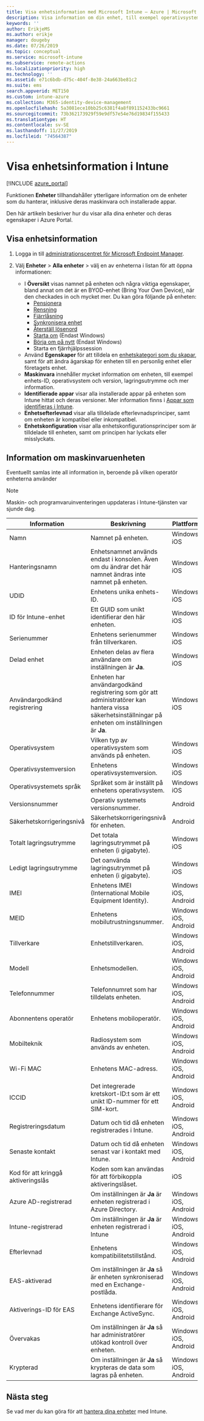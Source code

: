 ```yaml
---
title: Visa enhetsinformation med Microsoft Intune – Azure | Microsoft Docs
description: Visa information om din enhet, till exempel operativsystem, lagringsutrymme, tillverkare och modell. Hämta en lista över installerade appar, kontrollera efterlevnadsprinciper och konfigurera TeamViewer med Microsoft Intune i Azure. Det fungerar ungefär som när du visar en inventering av de enheter som du hanterar.
keywords: ''
author: ErikjeMS
ms.author: erikje
manager: dougeby
ms.date: 07/26/2019
ms.topic: conceptual
ms.service: microsoft-intune
ms.subservice: remote-actions
ms.localizationpriority: high
ms.technology: ''
ms.assetid: e71c6bdb-d75c-404f-8e38-24a663be81c2
ms.suite: ems
search.appverid: MET150
ms.custom: intune-azure
ms.collection: M365-identity-device-management
ms.openlocfilehash: 5a3081ece10bb25c6381f4a8f891152433bc9661
ms.sourcegitcommit: 73b362173929f59e9df57e54e76d19834f155433
ms.translationtype: HT
ms.contentlocale: sv-SE
ms.lasthandoff: 11/27/2019
ms.locfileid: "74564387"
---
```

# <a name="see-device-details-in-intune"></a>Visa enhetsinformation i Intune

[!INCLUDE [azure_portal](../includes/azure_portal.md)]

Funktionen **Enheter** tillhandahåller ytterligare information om de enheter som du hanterar, inklusive deras maskinvara och installerade appar.

Den här artikeln beskriver hur du visar alla dina enheter och deras egenskaper i Azure Portal.

## <a name="view-the-device-details"></a>Visa enhetsinformation

1. Logga in till [administrationscentret för Microsoft Endpoint Manager](https://go.microsoft.com/fwlink/?linkid=2109431).
3. Välj **Enheter** > **Alla enheter** > välj en av enheterna i listan för att öppna informationen:

   - I **Översikt** visas namnet på enheten och några viktiga egenskaper, bland annat om det är en BYOD-enhet (Bring Your Own Device), när den checkades in och mycket mer. Du kan göra följande på enheten:
      - [Pensionera](devices-wipe.md#retire)
      - [Rensning](devices-wipe.md#wipe)
      - [Fjärrlåsning](device-remote-lock.md)
      - [Synkronisera enhet](device-sync.md)
      - [Återställ lösenord](device-passcode-reset.md)
      - [Starta om](device-restart.md) (Endast Windows)
      - [Börja om på nytt](device-fresh-start.md) (Endast Windows)
      - Starta en fjärrhjälpssession
   - Använd **Egenskaper** för att tilldela en [enhetskategori som du skapar](../enrollment/device-group-mapping.md), samt för att ändra ägarskap för enheten till en personlig enhet eller företagets enhet.
   - **Maskinvara** innehåller mycket information om enheten, till exempel enhets-ID, operativsystem och version, lagringsutrymme och mer information.
   - **Identifierade appar** visar alla installerade appar på enheten som Intune hittat och deras versioner. Mer information finns i [Appar som identifieras i Intune](../apps/app-discovered-apps.md).
   - **Enhetsefterlevnad** visar alla tilldelade efterlevnadsprinciper, samt om enheten är kompatibel eller inkompatibel.
   - **Enhetskonfiguration** visar alla enhetskonfigurationsprinciper som är tilldelade till enheten, samt om principen har lyckats eller misslyckats.

## <a name="hardware-device-details"></a>Information om maskinvaruenheten
Eventuellt samlas inte all information in, beroende på vilken operatör enheterna använder

> [!Note]  
> Maskin- och programvaruinventeringen uppdateras i Intune-tjänsten var sjunde dag.

|Information|Beskrivning|Plattform| 
|--------------|----------------------|----|  
|Namn|Namnet på enheten.|Windows, iOS|
|Hanteringsnamn|Enhetsnamnet används endast i konsolen. Även om du ändrar det här namnet ändras inte namnet på enheten.|Windows, iOS|
|UDID|Enhetens unika enhets-ID.|Windows, iOS|
|ID för Intune-enhet|Ett GUID som unikt identifierar den här enheten.|Windows, iOS|
|Serienummer|Enhetens serienummer från tillverkaren.|Windows, iOS|
|Delad enhet|Enheten delas av flera användare om inställningen är **Ja**.|Windows, iOS|
|Användargodkänd registrering|Enheten har användargodkänd registrering som gör att administratörer kan hantera vissa säkerhetsinställningar på enheten om inställningen är **Ja**.|Windows, iOS|
|Operativsystem|Vilken typ av operativsystem som används på enheten.|Windows, iOS|
|Operativsystemversion|Enhetens operativsystemversion.|Windows, iOS|
|Operativsystemets språk|Språket som är inställt på enhetens operativsystem.|Windows, iOS|
|Versionsnummer|Operativ systemets versionsnummer.|Android|
|Säkerhetskorrigeringsnivå|Säkerhetskorrigeringsnivå för enheten.|Android|
|Totalt lagringsutrymme|Det totala lagringsutrymmet på enheten (i gigabyte).|Windows, iOS|
|Ledigt lagringsutrymme|Det oanvända lagringsutrymmet på enheten (i gigabyte).|Windows, iOS|
|IMEI|Enhetens IMEI (International Mobile Equipment Identity).|Windows, iOS, Android|
|MEID|Enhetens mobilutrustningsnummer.|Windows, iOS, Android|
|Tillverkare|Enhetstillverkaren.|Windows, iOS, Android|
|Modell|Enhetsmodellen.|Windows, iOS, Android|
|Telefonnummer|Telefonnumret som har tilldelats enheten.|Windows, iOS, Android|
|Abonnentens operatör|Enhetens mobiloperatör.|Windows, iOS, Android|
|Mobilteknik|Radiosystem som används av enheten.|Windows, iOS, Android|
|Wi-Fi MAC|Enhetens MAC-adress.|Windows, iOS, Android|
|ICCID|Det integrerade kretskort-ID:t som är ett unikt ID-nummer för ett SIM-kort.|Windows, iOS, Android|
|Registreringsdatum|Datum och tid då enheten registrerades i Intune.|Windows, iOS, Android|
|Senaste kontakt|Datum och tid då enheten senast var i kontakt med Intune.|Windows, iOS, Android|
|Kod för att kringgå aktiveringslås|Koden som kan användas för att förbikoppla aktiveringslåset.|iOS|
|Azure AD-registrerad|Om inställningen är **Ja** är enheten registrerad i Azure Directory.|Windows, iOS, Android|
|Intune-registrerad|Om inställningen är **Ja** är enheten registrerad i Intune|Windows, iOS, Android|
|Efterlevnad|Enhetens kompatibilitetstillstånd.|Windows, iOS, Android|
|EAS-aktiverad|Om inställningen är **Ja** så är enheten synkroniserad med en Exchange-postlåda.|Windows, iOS, Android|
|Aktiverings-ID för EAS|Enhetens identifierare för Exchange ActiveSync.|Windows, iOS, Android|
|Övervakas|Om inställningen är **Ja** så har administratörer utökad kontroll över enheten.|Windows, iOS, Android|
|Krypterad|Om inställningen är **Ja** så krypteras de data som lagras på enheten.|Windows, iOS, Android|



## <a name="next-steps"></a>Nästa steg
Se vad mer du kan göra för att [hantera dina enheter](device-management.md) med Intune.
